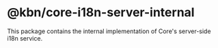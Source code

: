 # @kbn/core-i18n-server-internal

This package contains the internal implementation of Core's server-side i18n service.
